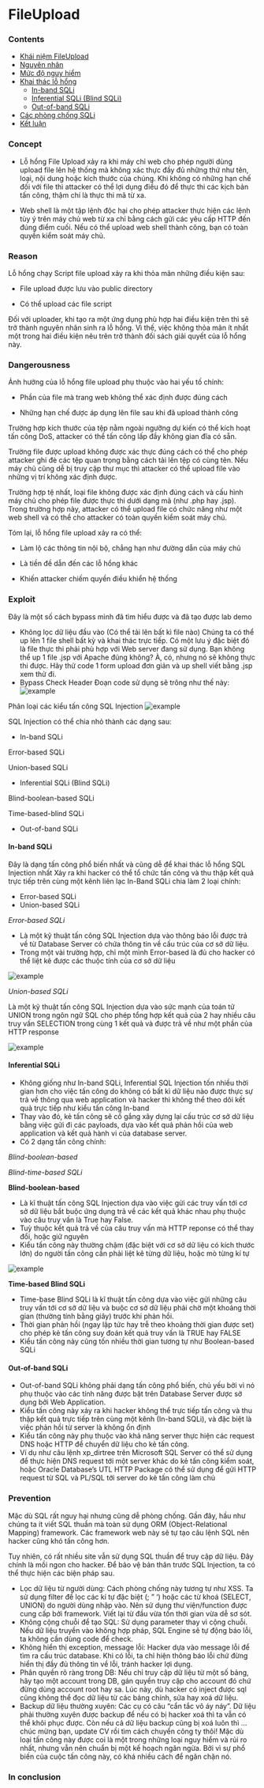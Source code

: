 # FileUpload


### Contents
- [Khái niệm FileUpload](https://github.com/chi442000/fileupload#Concept)
- [Nguyên nhân](https://github.com/chi442000/fileupload#reason)
- [Mức độ nguy hiểm ](https://github.com/chi442000/fileupload#dangerousness)
- [Khai thác lỗ hổng](https://github.com/chi442000/fileupload#exploit)
    - [In-band SQLi](https://github.com/chi442000/SQLi#In-band-SQLi)
    - [Inferential SQLi (Blind SQLi)](https://github.com/chi442000/SQLi#Inferential-SQLi)
    - [Out-of-band SQLi](https://github.com/chi442000/SQLi#out-of-band-sqli)
- [Các phòng chống SQLi](https://github.com/chi442000/SQLi#prevention)
- [Kết luận](https://github.com/chi442000/XSS#in-conclusion)


### Concept
- Lỗ hổng File Upload xảy ra khi máy chỉ web cho phép người dùng upload file lên hệ thống mà không xác thực đầy đủ những thứ như tên, loại, nội dung hoặc kích thước của chúng. Khi không có những hạn chế đối với file thì attacker có thể lợi dụng điều đó để thực thi các kịch bản tấn công, thậm chí là thực thi mã từ xa.

- Web shell là một tập lệnh độc hại cho phép attacker thực hiện các lệnh tùy ý trên máy chủ web từ xa chỉ bằng cách gửi các yêu cấp HTTP đến đúng điểm cuối. Nếu có thể upload web shell thành công, bạn có toàn quyền kiểm soát máy chủ.

### Reason
 
Lỗ hổng chạy Script file upload xảy ra khi thỏa mãn những điều kiện sau:

- File upload được lưu vào public directory

- Có thể upload các file script

Đối với uploader, khi tạo ra một ứng dụng phù hợp hai điều kiện trên thì sẽ trở thành nguyên nhân sinh ra lỗ hổng. Vì thế, việc không thỏa mãn ít nhất một trong hai điều kiện nêu trên trở thành đối sách giải quyết của lỗ hổng này.

### Dangerousness

Ảnh hưởng của lỗ hổng file upload phụ thuộc vào hai yếu tố chính:

- Phần của file mà trang web không thể xác định được đúng cách

- Những hạn chế được áp dụng lên file sau khi đã upload thành công

Trường hợp kích thước của tệp nằm ngoài ngưỡng dự kiến có thể kích hoạt tấn công DoS, attacker có thể tấn công lấp đầy không gian đĩa có sẵn.

Trường file được upload không được xác thực đúng cách có thể cho phép attacker ghi đè các tệp quan trọng bằng cách tải lên tệp có cùng tên. Nếu máy chủ cũng dễ bị truy cập thư mục thì attacker có thể upload file vào những vị trí không xác định được.

Trường hợp tệ nhất, loại file không được xác định đúng cách và cấu hình máy chủ cho phép file được thực thi dưới dạng mã (như .php hay .jsp). Trong trường hợp này, attacker có thể upload file có chức năng như một web shell và có thể cho attacker có toàn quyền kiểm soát máy chú.

Tóm lại, lỗ hổng file upload xảy ra có thể:

- Làm lộ các thông tin nội bộ, chẳng hạn như đường dẫn của máy chủ

- Là tiền đề dẫn đến các lỗ hổng khác

- Khiến attacker chiếm quyền điều khiển hệ thống

### Exploit
Đây là một số cách bypass mình đã tìm hiểu được và đã tạo được lab demo
- Không lọc dữ liệu đầu vào (Có thể tải lên bất kì file nào)
  Chúng ta có thể up lên 1 file shell bất kỳ và khai thác trực tiếp. Có một lưu ý đặc biệt đó là file thực thi phải phù hợp với Web server đang sử dụng. Bạn không thể up 1 file .jsp với Apache đúng không? À, có, nhưng nó sẽ không thực thi được. Hãy thử code 1 form upload đơn giản và up shell viết bằng .jsp xem thử đi.
- Bypass Check Header
  Đoạn code sử dụng sẽ trông như thế này:
  ![example](1.png)
  
Phân loại các kiểu tấn công SQL Injection
![example](1.png)

SQL Injection có thể chia nhỏ thành các dạng sau:

- In-band SQLi

Error-based SQLi

Union-based SQLi
- Inferential SQLi (Blind SQLi)

Blind-boolean-based SQLi

Time-based-blind SQLi
- Out-of-band SQLi

#### **In-band SQLi**

Đây là dạng tấn công phổ biến nhất và cũng dễ để khai thác lỗ hổng SQL Injection nhất
Xảy ra khi hacker có thể tổ chức tấn công và thu thập kết quả trực tiếp trên cùng một kênh liên lạc
In-Band SQLi chia làm 2 loại chính:
- Error-based SQLi
- Union-based SQLi

*Error-based SQLi*
- Là một kỹ thuật tấn công SQL Injection dựa vào thông báo lỗi được trả về từ Database Server có chứa thông tin về cấu trúc của cơ sở dữ liệu.
- Trong một vài trường hợp, chỉ một mình Error-based là đủ cho hacker có thể liệt kê được các thuộc tính của cơ sở dữ liệu

![example](2.png)

*Union-based SQLi*

Là một kỹ thuật tấn công SQL Injection dựa vào sức mạnh của toán tử UNION trong ngôn ngữ SQL cho phép tổng hợp kết quả của 2 hay nhiều câu truy vấn SELECTION trong cùng 1 kết quả và được trả về như một phần của HTTP response

![example](3.png)

#### Inferential SQLi

- Không giống như In-band SQLi, Inferential SQL Injection tốn nhiều thời gian hơn cho việc tấn công do không có bất kì dữ liệu nào được thực sự trả về thông qua web application và hacker thì không thể theo dõi kết quả trực tiếp như kiểu tấn công In-band
- Thay vào đó, kẻ tấn công sẽ cố gắng xây dựng lại cấu trúc cơ sở dữ liệu bằng việc gửi đi các payloads, dựa vào kết quả phản hồi của web application và kết quả hành vi của database server.
- Có 2 dạng tấn công chính:

*Blind-boolean-based*

*Blind-time-based SQLi*

**Blind-boolean-based**

- Là kĩ thuật tấn công SQL Injection dựa vào việc gửi các truy vấn tới cơ sở dữ liệu bắt buộc ứng dụng trả về các kết quả khác nhau phụ thuộc vào câu truy vấn là True hay False.
- Tuỳ thuộc kết quả trả về của câu truy vấn mà HTTP reponse có thể thay đổi, hoặc giữ nguyên
- Kiểu tấn công này thường chậm (đặc biệt với cơ sở dữ liệu có kích thước lớn) do người tấn công cần phải liệt kê từng dữ liệu, hoặc mò từng kí tự

![example](4.png)


**Time-based Blind SQLi**
- Time-base Blind SQLi là kĩ thuật tấn công dựa vào việc gửi những câu truy vấn tới cơ sở dữ liệu và buộc cơ sở dữ liệu phải chờ một khoảng thời gian (thường tính bằng giây) trước khi phản hồi.
- Thời gian phản hồi (ngay lập tức hay trễ theo khoảng thời gian được set) cho phép kẻ tấn công suy đoán kết quả truy vấn là TRUE hay FALSE
- Kiểu tấn công này cũng tốn nhiều thời gian tương tự như Boolean-based SQLi

#### Out-of-band SQLi

- Out-of-band SQLi không phải dạng tấn công phổ biến, chủ yếu bởi vì nó phụ thuộc vào các tính năng được bật trên Database Server được sở dụng bởi Web Application.
- Kiểu tấn công này xảy ra khi hacker không thể trực tiếp tấn công và thu thập kết quả trực tiếp trên cùng một kênh (In-band SQLi), và đặc biệt là việc phản hồi từ server là không ổn định
- Kiểu tấn công này phụ thuộc vào khả năng server thực hiện các request DNS hoặc HTTP để chuyển dữ liệu cho kẻ tấn công.
- Ví dụ như câu lệnh xp_dirtree trên Microsoft SQL Server có thể sử dụng để thực hiện DNS request tới một server khác do kẻ tấn công kiểm soát, hoặc Oracle Database’s UTL HTTP Package có thể sử dụng để gửi HTTP request từ SQL và PL/SQL tới server do kẻ tấn công làm chủ


### Prevention 

Mặc dù SQL rất nguy hại nhưng cũng dễ phòng chống. Gần đây, hầu như chúng ta ít viết SQL thuần mà toàn sử dụng ORM (Object-Relational Mapping) framework. Các framework web này sẽ tự tạo câu lệnh SQL nên hacker cũng khó tấn công hơn.

Tuy nhiên, có rất nhiều site vẫn sử dụng SQL thuần để truy cập dữ liệu. Đây chính là mồi ngon cho hacker. Để bảo vệ bản thân trước SQL Injection, ta có thể thực hiện các biện pháp sau.

- Lọc dữ liệu từ người dùng: Cách phòng chống này tương tự như XSS. Ta sử dụng filter để lọc các kí tự đặc biệt (; ” ‘) hoặc các từ khoá (SELECT, UNION) do người dùng nhập vào. Nên sử dụng thư viện/function được cung cấp bởi framework. Viết lại từ đầu vừa tốn thời gian vừa dễ sơ sót.
- Không cộng chuỗi để tạo SQL: Sử dụng parameter thay vì cộng chuỗi. Nếu dữ liệu truyền vào không hợp pháp, SQL Engine sẽ tự động báo lỗi, ta không cần dùng code để check.
- Không hiển thị exception, message lỗi: Hacker dựa vào message lỗi để tìm ra cấu trúc database. Khi có lỗi, ta chỉ hiện thông báo lỗi chứ đừng hiển thị đầy đủ thông tin về lỗi, tránh hacker lợi dụng.
- Phân quyền rõ ràng trong DB: Nếu chỉ truy cập dữ liệu từ một số bảng, hãy tạo một account trong DB, gán quyền truy cập cho account đó chứ đừng dùng account root hay sa. Lúc này, dù hacker có inject được sql cũng không thể đọc dữ liệu từ các bảng chính, sửa hay xoá dữ liệu.
- Backup dữ liệu thường xuyên: Các cụ có câu “cẩn tắc vô áy náy”. Dữ liệu phải thường xuyên được backup để nếu có bị hacker xoá thì ta vẫn có thể khôi phục được. Còn nếu cả dữ liệu backup cũng bị xoá luôn thì … chúc mừng bạn, update CV rồi tìm cách chuyển công ty thôi!
Mặc dù loại tấn công này được coi là một trong những loại nguy hiểm và rủi ro nhất, nhưng vẫn nên chuẩn bị một kế hoạch ngăn ngừa. Bởi vì sự phổ biến của cuộc tấn công này, có khá nhiều cách để ngăn chặn nó.


###  In conclusion


